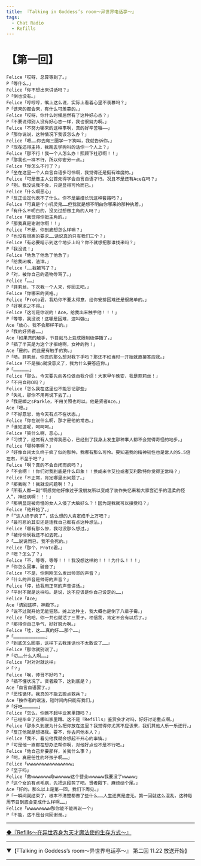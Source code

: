 ```yaml
---
title: 『Talking in Goddess’s room～异世界电话亭～』
tags:
  - Chat Radio
  - Refills
---
```


# 【第一回】

    Felice「哎呀，总算等到了。」
    P「等什么。」
    Felice「你不想出来讲话吗？」
    P「倒也没有。」
    Felice「哼哼哼，嘴上这么说，实际上看着心里不羡慕吗？」
    P「该来的都会来，有什么可羡慕的。」
    Felice「哎呀，你什么时候居然有了这种好心态？」
    P「不要说得别人没有好心态一样，我也很努力啊。」
    Felice「不努力哪来的这种事啊，真的好辛苦哦——」
    P「那你说说，这种情况下我该怎么办？」
    Felice「嗯……你去爬三圈学一下狗叫，我就告诉你。」
    P「现在还得主持，我跑去学狗叫的话你一个人上？」
    Felice「那不行！我一个人怎么办！照顾下社恐啊！！」
    P「那我也一样不行，所以你安分一点。」
    Felice「你怎么不行了？」
    P「坐在这里一个人自言自语多可怜啊，我觉得还是挺有难度的。」
    Felice「可是做主人公首先得学会自言自语才行。况且不是还有Ace在吗？」
    P「别。我没说我不会，只是显得可怜而已。」
    Felice「什么啊恶心」
    P「反正设定代表不了什么。你不是最擅长玩这种套路吗？」
    Felice「可真是个小机灵鬼……但我就是想不明白你哪来的那种执着。」
    P「有什么不明白的，没见过想做主角的人吗？」
    Felice「我觉得你挺主角的。」
    P「那我真是谢谢你啊！！」
    Felice「不是，你到底想怎么样嘛？」
    P「也没有很高的要求……话说真的只有我们三个？」
    Felice「有必要暗示到这个地步上吗？你不就想把那谁找来吗？」
    P「我没说！」
    Felice「他急了他急了他急了」
    P「给我闭嘴，渣滓。」
    Felice「……我被骂了？」
    P「对，被你自己的造物辱骂了。」
    Felice「……」
    P「菲莉丝，下次我一个人来，你回去吧。」
    Felice「你哪来的资格。」
    Felice「Proto君，我劝你不要太得意，给你安排困难还是很简单的。」
    P「好啊求之不得。」
    Felice「这可是你说的！Ace，给我出来触手他！！！」
    P「等等，我没说！这哪是困难，这叫强○」
    Ace「放心，我不会那样干的。」
    P「我的好贤者……」
    Ace「如果真的触手，节目就马上变成限制级停播了。」
    P「搞了半天是为这个才拒绝啊，女神的狗！」
    Ace「是的。而且是有触手的狗。」
    P「啧。菲莉丝，你真的那么想对我下手吗？那还不如当时一开始就直接答应我。」
    Felice「不是强○就没意义了，我为什么要答应你。」
    P「………………」
    Felice「那么，今天要先向各位做自我介绍！大家早午晚安，我是菲莉丝！」
    P「不用自称Ω吗？」
    Felice「怎么我在这里也不能忘记那些」
    P「失礼，那你不用再说下去了。」
    P「我是瞬之sParkle，不用关照也可以。他是贤者Ace。」
    Ace「嗯。」
    P「不好意思，他今天有点不在状态。」
    Felice「你在说什么啊，那才是他的常态。」
    P「谁知道呢，呵呵呵。」
    Felice「笑什么啊，恶心。」
    P「习惯了，经常有人觉得我恶心，已经到了我身上发生那种事人都不会觉得奇怪的地步。」
    Felice「哪种事啊？」
    P「好像自闭太久终于疯了似的那种。我哪有那么可怜。要知道我的精神韧性也是常人的5.5倍左右，不至于吧？」
    Felice「啊？真的不会自闭而疯吗？」
    P「不会啊！！你们对我到底是什么印象！！换成米卡艾拉或者艾利欧特你觉得正常吗？」
    Felice「不正常，肯定哪里出问题了。」
    P「那我呢？！我就没问题啊！？」
    P「所有人都一副“啊感觉他好像过于没朋友所以变成了装作失忆来和大家套近乎的温柔的怪人”，神经病啊！！！」
    P「那明显是被奇怪的女人入侵了大脑好么？！因为是我就可以接受吗？」
    Felice「他开始了。」
    P「“这人终于疯了”，这么想的人肯定成千上万吧？」
    P「最可悲的其实还是连我自己都有点这种想法。」
    Felice「哪有那么惨，我可没那么想过。」
    P「被你怜悯我还不如去死。」
    P「……说说而已，我不会死的。」
    Felice「那个，Proto君。」
    P「嗯？怎么了？」
    Felice「不，等等，等等！！！我没想这样的！！！为什么！！！」
    P「你怎么回事，破音了」
    Felice「不是，你刚刚怎么发出帅哥的声音？」
    P「什么的声音是帅哥的声音？」
    Felice「停，给我用正常的声音讲话。」
    P「平时不就是这样吗。是说，这不应该是你自己设定的……」
    Felice「Ace」
    Ace「请别这样，神殿下。」
    P「说不过就开始无能狂怒。摊上这种主，我大概也是倒了八辈子霉。」
    Felice「哈哈，你一共也就活了三辈子。相信我，肯定不会有以后了。」
    P「那得你自己争气，好好努力啊。」
    Felice「哇，这……真的好……那个……」
    P「………………………………」
    P「到底怎么回事，这样下去我连话也不太敢说了……」
    Felice「那你就别说了。」
    P「切……什么人啊……」
    Felice「对对对就这样」
    P「？」
    Felice「唉，帅哥不好吗？」
    P「搞不懂状况了。贤者殿下，这到底是？」
    Ace「自言自语罢了。」
    P「恶性循环。我真的不能去搬点救兵？」
    Ace「按作者的说法，短时间内只能有我们。」
    P「好吧………………」
    Felice「怎么，你瞧不起毕业家里蹲吗？」
    P「已经毕业了还哪叫家里蹲。这不是『Refills』鉴赏会才对吗，好好讨论重点啊。」
    Felice「那永久到底为什么把你放在这里？我觉得你尤其不应该来，我们其他人乐一乐还行。」
    P「反正他就是想搞我。要不，你去问他本人？」
    Felice「我不，看见他我就会想起不开心的事情。」
    P「可是他一直都在想办法帮你啊，对他好点也不是不行吧。」
    Felice「他自己非要那样，关我什么事？」
    P「呵，真是任性的坏孩子啊……」
    Felice「wwwwwwwwwwwwwwwww」
    P「至于吗」
    Felice「救wwwwwww命wwwwww这个营业wwwwww我要没了wwwww」
    P「这个女的有点毛病，先把这段剪了吧。贤者殿下，麻烦结个尾。」
    Ace「好的。那么以上是第一回，我们下周见。」
    P「一瞬间就结束了，根本不清楚都做了些什么……人生还真是虚无。第一回就这么混乱，这种每周节目到底会变成什么样啊……」
    Felice「wwwwwwwww那你能不能再说一个」
    P「不能，这不是台词回谢谢。」
    
---

[◆『Refills～在异世界身为天才魔法使的生存方式～』](https://luciasnote.space/_posts/2020-11-14-Refills%E6%B1%87%E6%80%BB%E9%A1%B5/)


---

▼【『Talking in Goddess’s room～异世界电话亭～』 第二回 11.22 放送开始】

---
